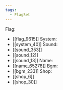 ```yaml
---
tags:
  - FlagSet
---
```

Flag:
- [[flag_9615]]
System:
- [[system_40]]
Sound:
- [[sound_353]]
- [[sound_12]]
- [[sound_13]]
Name:
- [[name_65278]]
Bgm:
- [[bgm_233]]
Shop:
- [[shop_6]]
- [[shop_30]]
